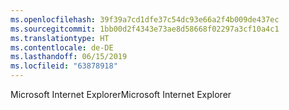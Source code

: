 ```yaml
---
ms.openlocfilehash: 39f39a7cd1dfe37c54dc93e66a2f4b009de437ec
ms.sourcegitcommit: 1bb00d2f4343e73ae8d58668f02297a3cf10a4c1
ms.translationtype: HT
ms.contentlocale: de-DE
ms.lasthandoff: 06/15/2019
ms.locfileid: "63878918"
---
```

<span data-ttu-id="4e14b-101">Microsoft Internet Explorer</span><span class="sxs-lookup"><span data-stu-id="4e14b-101">Microsoft Internet Explorer</span></span>